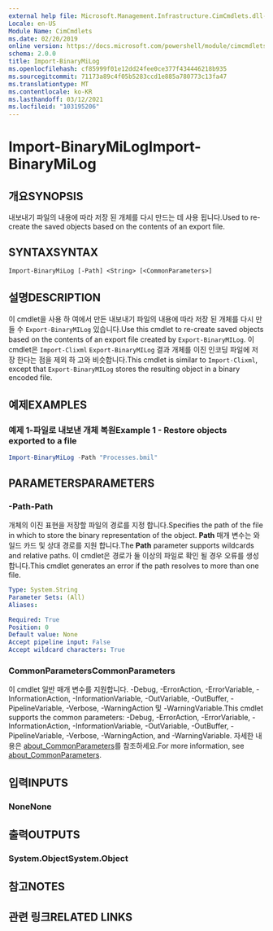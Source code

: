 ```yaml
---
external help file: Microsoft.Management.Infrastructure.CimCmdlets.dll-Help.xml
Locale: en-US
Module Name: CimCmdlets
ms.date: 02/20/2019
online version: https://docs.microsoft.com/powershell/module/cimcmdlets/import-binarymilog?view=powershell-7.2&WT.mc_id=ps-gethelp
schema: 2.0.0
title: Import-BinaryMiLog
ms.openlocfilehash: cf85999f01e12dd24fee0ce377f434446218b935
ms.sourcegitcommit: 71173a89c4f05b5283ccd1e885a780773c13fa47
ms.translationtype: MT
ms.contentlocale: ko-KR
ms.lasthandoff: 03/12/2021
ms.locfileid: "103195206"
---
```

# <span data-ttu-id="af1d7-102">Import-BinaryMiLog</span><span class="sxs-lookup"><span data-stu-id="af1d7-102">Import-BinaryMiLog</span></span>

## <span data-ttu-id="af1d7-103">개요</span><span class="sxs-lookup"><span data-stu-id="af1d7-103">SYNOPSIS</span></span>
<span data-ttu-id="af1d7-104">내보내기 파일의 내용에 따라 저장 된 개체를 다시 만드는 데 사용 됩니다.</span><span class="sxs-lookup"><span data-stu-id="af1d7-104">Used to re-create the saved objects based on the contents of an export file.</span></span>

## <span data-ttu-id="af1d7-105">SYNTAX</span><span class="sxs-lookup"><span data-stu-id="af1d7-105">SYNTAX</span></span>

```
Import-BinaryMiLog [-Path] <String> [<CommonParameters>]
```

## <span data-ttu-id="af1d7-106">설명</span><span class="sxs-lookup"><span data-stu-id="af1d7-106">DESCRIPTION</span></span>

<span data-ttu-id="af1d7-107">이 cmdlet을 사용 하 여에서 만든 내보내기 파일의 내용에 따라 저장 된 개체를 다시 만들 수 `Export-BinaryMILog` 있습니다.</span><span class="sxs-lookup"><span data-stu-id="af1d7-107">Use this cmdlet to re-create saved objects based on the contents of an export file created by `Export-BinaryMILog`.</span></span> <span data-ttu-id="af1d7-108">이 cmdlet은 `Import-Clixml` `Export-BinaryMILog` 결과 개체를 이진 인코딩 파일에 저장 한다는 점을 제외 하 고와 비슷합니다.</span><span class="sxs-lookup"><span data-stu-id="af1d7-108">This cmdlet is similar to `Import-Clixml`, except that `Export-BinaryMILog` stores the resulting object in a binary encoded file.</span></span>

## <span data-ttu-id="af1d7-109">예제</span><span class="sxs-lookup"><span data-stu-id="af1d7-109">EXAMPLES</span></span>

### <span data-ttu-id="af1d7-110">예제 1-파일로 내보낸 개체 복원</span><span class="sxs-lookup"><span data-stu-id="af1d7-110">Example 1 - Restore objects exported to a file</span></span>

```powershell
Import-BinaryMiLog -Path "Processes.bmil"
```

## <span data-ttu-id="af1d7-111">PARAMETERS</span><span class="sxs-lookup"><span data-stu-id="af1d7-111">PARAMETERS</span></span>

### <span data-ttu-id="af1d7-112">-Path</span><span class="sxs-lookup"><span data-stu-id="af1d7-112">-Path</span></span>

<span data-ttu-id="af1d7-113">개체의 이진 표현을 저장할 파일의 경로를 지정 합니다.</span><span class="sxs-lookup"><span data-stu-id="af1d7-113">Specifies the path of the file in which to store the binary representation of the object.</span></span> <span data-ttu-id="af1d7-114">**Path** 매개 변수는 와일드 카드 및 상대 경로를 지원 합니다.</span><span class="sxs-lookup"><span data-stu-id="af1d7-114">The **Path** parameter supports wildcards and relative paths.</span></span> <span data-ttu-id="af1d7-115">이 cmdlet은 경로가 둘 이상의 파일로 확인 될 경우 오류를 생성 합니다.</span><span class="sxs-lookup"><span data-stu-id="af1d7-115">This cmdlet generates an error if the path resolves to more than one file.</span></span>

```yaml
Type: System.String
Parameter Sets: (All)
Aliases:

Required: True
Position: 0
Default value: None
Accept pipeline input: False
Accept wildcard characters: True
```

### <span data-ttu-id="af1d7-116">CommonParameters</span><span class="sxs-lookup"><span data-stu-id="af1d7-116">CommonParameters</span></span>
<span data-ttu-id="af1d7-117">이 cmdlet 일반 매개 변수를 지원합니다. -Debug, -ErrorAction, -ErrorVariable, -InformationAction, -InformationVariable, -OutVariable, -OutBuffer, -PipelineVariable, -Verbose, -WarningAction 및 -WarningVariable.</span><span class="sxs-lookup"><span data-stu-id="af1d7-117">This cmdlet supports the common parameters: -Debug, -ErrorAction, -ErrorVariable, -InformationAction, -InformationVariable, -OutVariable, -OutBuffer, -PipelineVariable, -Verbose, -WarningAction, and -WarningVariable.</span></span> <span data-ttu-id="af1d7-118">자세한 내용은 [about_CommonParameters](https://go.microsoft.com/fwlink/?LinkID=113216)를 참조하세요.</span><span class="sxs-lookup"><span data-stu-id="af1d7-118">For more information, see [about_CommonParameters](https://go.microsoft.com/fwlink/?LinkID=113216).</span></span>

## <span data-ttu-id="af1d7-119">입력</span><span class="sxs-lookup"><span data-stu-id="af1d7-119">INPUTS</span></span>

### <span data-ttu-id="af1d7-120">None</span><span class="sxs-lookup"><span data-stu-id="af1d7-120">None</span></span>

## <span data-ttu-id="af1d7-121">출력</span><span class="sxs-lookup"><span data-stu-id="af1d7-121">OUTPUTS</span></span>

### <span data-ttu-id="af1d7-122">System.Object</span><span class="sxs-lookup"><span data-stu-id="af1d7-122">System.Object</span></span>

## <span data-ttu-id="af1d7-123">참고</span><span class="sxs-lookup"><span data-stu-id="af1d7-123">NOTES</span></span>

## <span data-ttu-id="af1d7-124">관련 링크</span><span class="sxs-lookup"><span data-stu-id="af1d7-124">RELATED LINKS</span></span>
